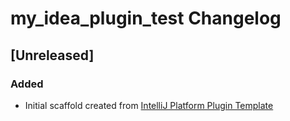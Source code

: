<!-- Keep a Changelog guide -> https://keepachangelog.com -->

# my_idea_plugin_test Changelog

## [Unreleased]
### Added
- Initial scaffold created from [IntelliJ Platform Plugin Template](https://github.com/JetBrains/intellij-platform-plugin-template)
